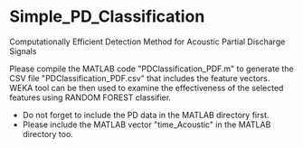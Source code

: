 # Simple_PD_Classification
Computationally Efficient Detection Method for Acoustic Partial Discharge Signals

Please compile the MATLAB code "PDClassification_PDF.m" to generate the CSV file "PDClassification_PDF.csv" that includes the feature vectors. WEKA tool can be then used to examine the effectiveness of the selected features using RANDOM FOREST classifier. 
* Do not forget to include the PD data in the MATLAB directory first.
* Please include the MATLAB vector "time_Acoustic" in the MATLAB directory too.

